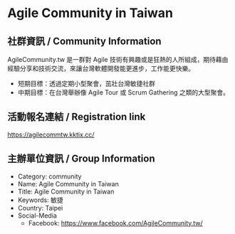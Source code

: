 # Agile Community in Taiwan

## 社群資訊 / Community Information

AgileCommunity.tw 是一群對 Agile 技術有興趣或是狂熱的人所組成，期待藉由經驗分享和技術交流，來讓台灣軟體開發能更進步，工作能更快樂。

* 短期目標：透過定期小型聚會，茁壯台灣敏捷社群
* 中期目標：在台灣舉辦像 Agile Tour 或 Scrum Gathering 之類的大型聚會。

## 活動報名連結 / Registration link

https://agilecommtw.kktix.cc/

## 主辦單位資訊 / Group Information

- Category: community
- Name: Agile Community in Taiwan
- Title: Agile Community in Taiwan
- Keywords: 敏捷
- Country: Taipei
- Social-Media
    - Facebook: https://www.facebook.com/AgileCommunity.tw/

